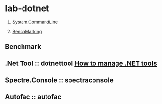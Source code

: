 # lab-dotnet

1. [System.CommandLine](./cli/cli.md#systemcomandline--cli)

2. [BenchMarking](./Benchmarking/BenchMarking.md)

## Benchmark

## .Net Tool :: dotnettool [How to manage .NET tools](https://learn.microsoft.com/en-us/dotnet/core/tools/global-tools)

## Spectre.Console :: spectraconsole

## Autofac :: autofac